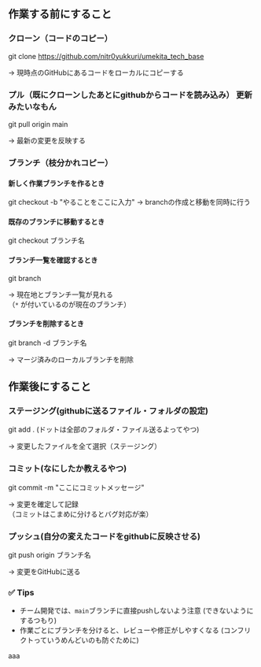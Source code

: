 ##  作業する前にすること

###  クローン（コードのコピー）

git clone https://github.com/nitr0yukkuri/umekita_tech_base

→ 現時点のGitHubにあるコードをローカルにコピーする


###  プル（既にクローンしたあとにgithubからコードを読み込み） 更新みたいなもん

git pull origin main

→ 最新の変更を反映する



###  ブランチ（枝分かれコピー）

#### 新しく作業ブランチを作るとき
git checkout -b "やることをここに入力"
→ branchの作成と移動を同時に行う

####  既存のブランチに移動するとき

git checkout ブランチ名

####  ブランチ一覧を確認するとき

git branch

→ 現在地とブランチ一覧が見れる  
（`*` が付いているのが現在のブランチ）

####  ブランチを削除するとき

git branch -d ブランチ名

→ マージ済みのローカルブランチを削除


##  作業後にすること

###  ステージング(githubに送るファイル・フォルダの設定)

git add . (ドットは全部のフォルダ・ファイル送るよってやつ)

→ 変更したファイルを全て選択（ステージング）



###  コミット(なにしたか教えるやつ)

git commit -m "ここにコミットメッセージ"

→ 変更を確定して記録  
（コミットはこまめに分けるとバグ対応が楽）


###  プッシュ(自分の変えたコードをgithubに反映させる)

git push origin ブランチ名

→ 変更をGitHubに送る



### ✅ **Tips**
- チーム開発では、`main`ブランチに直接pushしないよう注意  (できないようにするつもり)
- 作業ごとにブランチを分けると、レビューや修正がしやすくなる (コンフリクトっていうめんどいのも防ぐために)

aaa

